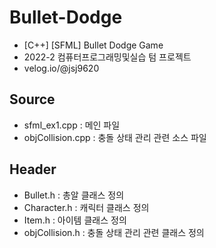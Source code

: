 # Bullet-Dodge
 - [C++] [SFML] Bullet Dodge Game
 - 2022-2 컴퓨터프로그래밍및실습 텀 프로젝트 <br>
 - velog.io/@jsj9620
 ## Source
 - sfml_ex1.cpp : 메인 파일
 - objCollision.cpp : 충돌 상태 관리 관련 소스 파일
 ## Header
 - Bullet.h : 총알 클래스 정의
 - Character.h : 캐릭터 클래스 정의
 - Item.h : 아이템 클래스 정의
 - objCollision.h : 충돌 상태 관리 관련 클래스 정의
